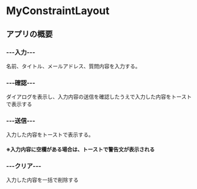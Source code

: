 # MyConstraintLayout

## アプリの概要

### ---入力---
名前、タイトル、メールアドレス、質問内容を入力する。

### ---確認---
ダイアログを表示し、入力内容の送信を確認したうえで入力した内容をトーストで表示する

### ---送信---
入力した内容をトーストで表示する。

#### ※入力内容に空欄がある場合は、トーストで警告文が表示される

### ---クリア---
入力した内容を一括で削除する
